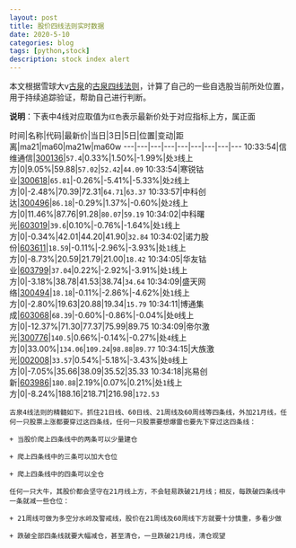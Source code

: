 ```yaml
---
layout: post
title: 股价四线法则实时数据
date: 2020-5-10
categories: blog
tags: [python,stock]
description: stock index alert
---
```



本文根据雪球大v[古泉](https://xueqiu.com/u/7148646888)的[古泉四线法则](https://xueqiu.com/7148646888/130498192)，计算了自己的一些自选股当前所处位置，用于持续追踪验证，帮助自己进行判断。

**说明**：下表中4线对应取值为`红色`表示最新价处于对应指标上方，属正面

时间|名称|代码|最新价|当日|3日|5日|位置|变动|距离|ma21|ma60|ma21w|ma60w
---|---|---|---|---|---|---|---|---
10:33:54|信维通信|[300136](https://xueqiu.com/S/SZ300136)|`57.4`|0.33%|1.50%|-1.99%|处`3`线上方|0|9.05%|59.88|`57.02`|`52.42`|`44.09`
10:33:54|寒锐钴业|[300618](https://xueqiu.com/S/SZ300618)|`65.81`|-0.26%|-5.41%|-5.33%|处`2`线上方|0|-2.48%|70.39|72.31|`64.71`|`63.37`
10:33:57|中科创达|[300496](https://xueqiu.com/S/SZ300496)|`86.18`|-0.29%|1.37%|-0.60%|处`2`线上方|0|11.46%|87.76|91.28|`80.07`|`59.19`
10:34:02|中科曙光|[603019](https://xueqiu.com/S/SH603019)|`39.6`|0.10%|-0.76%|-1.64%|处`1`线上方|0|-0.34%|42.01|44.20|41.90|`32.84`
10:34:02|诺力股份|[603611](https://xueqiu.com/S/SH603611)|`18.59`|-0.11%|-2.96%|-3.93%|处`1`线上方|0|-8.73%|20.59|21.79|21.00|`18.42`
10:34:05|华友钴业|[603799](https://xueqiu.com/S/SH603799)|`37.04`|0.22%|-2.92%|-3.91%|处`1`线上方|0|-3.18%|38.78|41.53|38.74|`34.64`
10:34:09|盛天网络|[300494](https://xueqiu.com/S/SZ300494)|`18.18`|-0.11%|-2.86%|-4.62%|处`1`线上方|0|-2.80%|19.63|20.88|19.34|`15.79`
10:34:11|博通集成|[603068](https://xueqiu.com/S/SH603068)|`68.39`|-0.60%|-0.86%|-0.04%|处`0`线上方|0|-12.37%|71.30|77.37|75.99|89.75
10:34:09|帝尔激光|[300776](https://xueqiu.com/S/SZ300776)|`140.5`|0.66%|-0.14%|-0.27%|处`4`线上方|0|33.00%|`134.06`|`109.24`|`98.88`|`89.77`
10:34:15|大族激光|[002008](https://xueqiu.com/S/SZ002008)|`33.57`|0.54%|-5.18%|-3.43%|处`0`线上方|0|-7.05%|35.66|38.09|35.52|35.33
10:34:18|兆易创新|[603986](https://xueqiu.com/S/SH603986)|`180.88`|2.19%|0.07%|0.21%|处`1`线上方|0|-8.24%|188.16|218.71|216.98|`172.53`

```
古泉4线法则的精髓如下。抓住21日线、60日线、21周线及60周线等四条线，外加21月线，任何一只股票上涨都要穿过这四条线，任何一只股票要想爆雷也要先下穿过这四条线：

+ 当股价爬上四条线中的两条可以少量建仓

+ 爬上四条线中的三条可以加大仓位

+ 爬上四条线中的四条可以全仓

任何一只大牛，其股价都会坚守在21月线上方，不会轻易跌破21月线；相反，每跌破四条线中一条就减一些仓位：

+ 21周线可做为多空分水岭及警戒线，股价在21周线及60周线下方就要十分慎重，多看少做

+ 跌破全部四条线就要大幅减仓，甚至清仓，一旦跌破21月线，清仓观望
```
